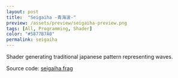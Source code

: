 ```yaml
---
layout: post
title:  "Seigaiha -青海波-"
preview: /assets/preview/seigaiha-preview.png
tags: [All, Programming, Shader]
color: "#5877B7A0"
permalink: seigaiha
---
```


<p align="center">

<a href="seigaiha-full.html" >
<canvas class="glslCanvas" data-fragment-url="/assets/shaders/seigaiha.frag" width="700" height="500"></canvas>
</a>
</p>

Shader generating traditional japanese pattern representing waves.

Source code: <a href="https://github.com/aklevy/aklevy.github.io/blob/master/assets/shaders/seigaiha.frag" >seigaiha.frag</a>
